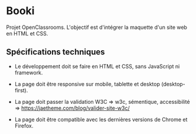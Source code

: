 # Booki

Projet OpenClassrooms. L'objectif est d'intégrer la maquette d'un site web en HTML et CSS.

## Spécifications techniques

- Le développement doit se faire en HTML et CSS, sans JavaScript ni framework.

- La page doit être responsive sur mobile, tablette et desktop (desktop-first).

- La page doit passer la validation W3C => w3c, sémentique, accessibilité => https://jaetheme.com/blog/valider-site-w3c/

- La page doit être compatible avec les dernières versions de Chrome et Firefox.
